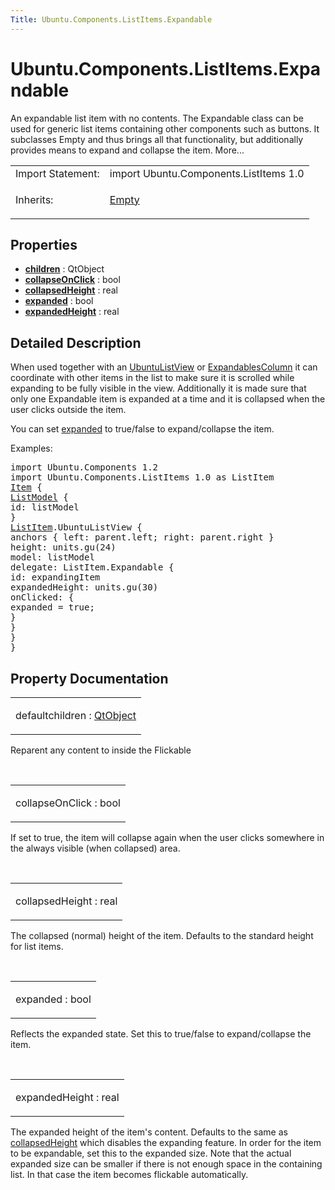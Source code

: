 ```yaml
---
Title: Ubuntu.Components.ListItems.Expandable
---
```


# Ubuntu.Components.ListItems.Expandable

<span class="subtitle"></span>
<!-- $$$Expandable-brief -->
<p>An expandable list item with no contents. The Expandable class can be used for generic list items containing other components such as buttons. It subclasses Empty and thus brings all that functionality, but additionally provides means to expand and collapse the item. More...</p>
<!-- @@@Expandable -->
<table class="alignedsummary">
<tr><td class="memItemLeft rightAlign topAlign"> Import Statement:</td><td class="memItemRight bottomAlign"> import Ubuntu.Components.ListItems 1.0</td></tr><tr><td class="memItemLeft rightAlign topAlign"> Inherits:</td><td class="memItemRight bottomAlign"> <p><a href="Ubuntu.Components.ListItems.Empty.md">Empty</a></p>
</td></tr></table><ul>
</ul>
<h2 id="properties">Properties</h2>
<ul>
<li class="fn"><b><b><a href="#children-prop">children</a></b></b> : QtObject</li>
<li class="fn"><b><b><a href="#collapseOnClick-prop">collapseOnClick</a></b></b> : bool</li>
<li class="fn"><b><b><a href="#collapsedHeight-prop">collapsedHeight</a></b></b> : real</li>
<li class="fn"><b><b><a href="#expanded-prop">expanded</a></b></b> : bool</li>
<li class="fn"><b><b><a href="#expandedHeight-prop">expandedHeight</a></b></b> : real</li>
</ul>
<!-- $$$Expandable-description -->
<h2 id="details">Detailed Description</h2>
</p>
<p>When used together with an <a href="Ubuntu.Components.UbuntuListView.md">UbuntuListView</a> or <a href="Ubuntu.Components.ListItems.ExpandablesColumn.md">ExpandablesColumn</a> it can coordinate with other items in the list to make sure it is scrolled while expanding to be fully visible in the view. Additionally it is made sure that only one Expandable item is expanded at a time and it is collapsed when the user clicks outside the item.</p>
<p>You can set <a href="#expanded-prop">expanded</a> to true/false to expand/collapse the item.</p>
<p>Examples:</p>
<pre class="qml">import Ubuntu.Components 1.2
import Ubuntu.Components.ListItems 1.0 as ListItem
<span class="type"><a href="../sdk-14.10/QtQuick.Item.md">Item</a></span> {
<span class="type"><a href="../sdk-14.10/QtQml.ListModel.md">ListModel</a></span> {
<span class="name">id</span>: <span class="name">listModel</span>
}
<span class="type"><a href="Ubuntu.Components.ListItem.md">ListItem</a></span>.UbuntuListView {
<span class="type">anchors</span> { <span class="name">left</span>: <span class="name">parent</span>.<span class="name">left</span>; <span class="name">right</span>: <span class="name">parent</span>.<span class="name">right</span> }
<span class="name">height</span>: <span class="name">units</span>.<span class="name">gu</span>(<span class="number">24</span>)
<span class="name">model</span>: <span class="name">listModel</span>
<span class="name">delegate</span>: <span class="name">ListItem</span>.Expandable {
<span class="name">id</span>: <span class="name">expandingItem</span>
<span class="name">expandedHeight</span>: <span class="name">units</span>.<span class="name">gu</span>(<span class="number">30</span>)
<span class="name">onClicked</span>: {
<span class="name">expanded</span> <span class="operator">=</span> <span class="number">true</span>;
}
}
}
}</pre>
<!-- @@@Expandable -->
<h2>Property Documentation</h2>
<!-- $$$children -->
<table class="qmlname"><tr valign="top" id="children-prop"><td class="tblQmlPropNode"><p><span class="qmldefault">default</span><span class="name">children</span> : <span class="type"><a href="../sdk-14.10/QtQml.QtObject.md">QtObject</a></span></p></td></tr></table><p>Reparent any content to inside the Flickable</p>
<!-- @@@children -->
<br/>
<!-- $$$collapseOnClick -->
<table class="qmlname"><tr valign="top" id="collapseOnClick-prop"><td class="tblQmlPropNode"><p><span class="name">collapseOnClick</span> : <span class="type">bool</span></p></td></tr></table><p>If set to true, the item will collapse again when the user clicks somewhere in the always visible (when collapsed) area.</p>
<!-- @@@collapseOnClick -->
<br/>
<!-- $$$collapsedHeight -->
<table class="qmlname"><tr valign="top" id="collapsedHeight-prop"><td class="tblQmlPropNode"><p><span class="name">collapsedHeight</span> : <span class="type">real</span></p></td></tr></table><p>The collapsed (normal) height of the item. Defaults to the standard height for list items.</p>
<!-- @@@collapsedHeight -->
<br/>
<!-- $$$expanded -->
<table class="qmlname"><tr valign="top" id="expanded-prop"><td class="tblQmlPropNode"><p><span class="name">expanded</span> : <span class="type">bool</span></p></td></tr></table><p>Reflects the expanded state. Set this to true/false to expand/collapse the item.</p>
<!-- @@@expanded -->
<br/>
<!-- $$$expandedHeight -->
<table class="qmlname"><tr valign="top" id="expandedHeight-prop"><td class="tblQmlPropNode"><p><span class="name">expandedHeight</span> : <span class="type">real</span></p></td></tr></table><p>The expanded height of the item's content. Defaults to the same as <a href="#collapsedHeight-prop">collapsedHeight</a> which disables the expanding feature. In order for the item to be expandable, set this to the expanded size. Note that the actual expanded size can be smaller if there is not enough space in the containing list. In that case the item becomes flickable automatically.</p>
<!-- @@@expandedHeight -->
<br/>
